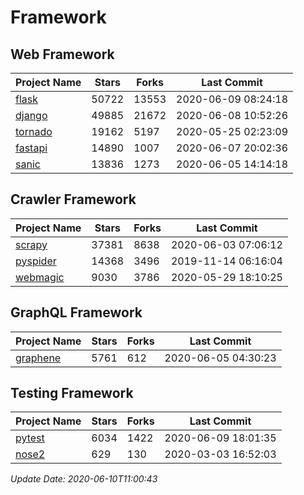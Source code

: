# Framework

## Web Framework

| Project Name | Stars | Forks | Last Commit |
| ------------ | ----- | ----- | ----------- |
| [flask](https://github.com/pallets/flask) | 50722 | 13553 | 2020-06-09 08:24:18 |
| [django](https://github.com/django/django) | 49885 | 21672 | 2020-06-08 10:52:26 |
| [tornado](https://github.com/tornadoweb/tornado) | 19162 | 5197 | 2020-05-25 02:23:09 |
| [fastapi](https://github.com/tiangolo/fastapi) | 14890 | 1007 | 2020-06-07 20:02:36 |
| [sanic](https://github.com/huge-success/sanic) | 13836 | 1273 | 2020-06-05 14:14:18 |

## Crawler Framework

| Project Name | Stars | Forks | Last Commit |
| ------------ | ----- | ----- | ----------- |
| [scrapy](https://github.com/scrapy/scrapy) | 37381 | 8638 | 2020-06-03 07:06:12 |
| [pyspider](https://github.com/binux/pyspider) | 14368 | 3496 | 2019-11-14 06:16:04 |
| [webmagic](https://github.com/code4craft/webmagic) | 9030 | 3786 | 2020-05-29 18:10:25 |

## GraphQL Framework

| Project Name | Stars | Forks | Last Commit |
| ------------ | ----- | ----- | ----------- |
| [graphene](https://github.com/graphql-python/graphene) | 5761 | 612 | 2020-06-05 04:30:23 |

## Testing Framework

| Project Name | Stars | Forks | Last Commit |
| ------------ | ----- | ----- | ----------- |
| [pytest](https://github.com/pytest-dev/pytest) | 6034 | 1422 | 2020-06-09 18:01:35 |
| [nose2](https://github.com/nose-devs/nose2) | 629 | 130 | 2020-03-03 16:52:03 |

*Update Date: 2020-06-10T11:00:43*